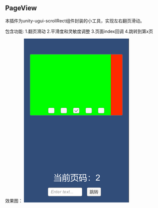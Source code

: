 ## PageView

本插件为unity-ugui-scrollRect组件封装的小工具，实现左右翻页滑动。

包含功能:
	1.翻页滑动
	2.平滑度和灵敏度调整
	3.页面index回调
	4.跳转到第x页

效果图：
![image](https://github.com/passiony/UGUI_PageView/blob/master/pageview.png)